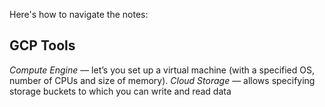 Here's how to navigate the notes:

## GCP Tools
*Compute Engine* — let’s you set up a virtual machine (with a specified OS, number of CPUs and size of memory).
*Cloud Storage* — allows specifying storage buckets to which you can write and read data